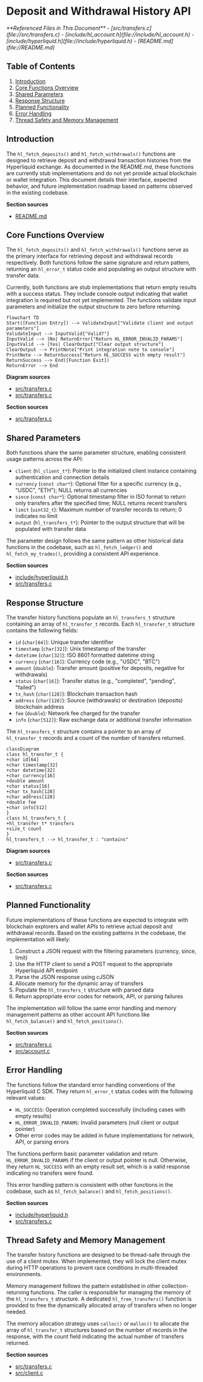 # Deposit and Withdrawal History API

<cite>
**Referenced Files in This Document**   
- [src/transfers.c](file://src/transfers.c)
- [include/hl_account.h](file://include/hl_account.h)
- [include/hyperliquid.h](file://include/hyperliquid.h)
- [README.md](file://README.md)
</cite>

## Table of Contents
1. [Introduction](#introduction)
2. [Core Functions Overview](#core-functions-overview)
3. [Shared Parameters](#shared-parameters)
4. [Response Structure](#response-structure)
5. [Planned Functionality](#planned-functionality)
6. [Error Handling](#error-handling)
7. [Thread Safety and Memory Management](#thread-safety-and-memory-management)

## Introduction
The `hl_fetch_deposits()` and `hl_fetch_withdrawals()` functions are designed to retrieve deposit and withdrawal transaction histories from the Hyperliquid exchange. As documented in the README.md, these functions are currently stub implementations and do not yet provide actual blockchain or wallet integration. This document details their interface, expected behavior, and future implementation roadmap based on patterns observed in the existing codebase.

**Section sources**
- [README.md](file://README.md#L0-L737)

## Core Functions Overview
The `hl_fetch_deposits()` and `hl_fetch_withdrawals()` functions serve as the primary interface for retrieving deposit and withdrawal records respectively. Both functions follow the same signature and return pattern, returning an `hl_error_t` status code and populating an output structure with transfer data.

Currently, both functions are stub implementations that return empty results with a success status. They include console output indicating that wallet integration is required but not yet implemented. The functions validate input parameters and initialize the output structure to zero before returning.

```mermaid
flowchart TD
Start([Function Entry]) --> ValidateInput["Validate client and output parameters"]
ValidateInput --> InputValid{"Valid?"}
InputValid --> |No| ReturnError["Return HL_ERROR_INVALID_PARAMS"]
InputValid --> |Yes| ClearOutput["Clear output structure"]
ClearOutput --> PrintNote["Print integration note to console"]
PrintNote --> ReturnSuccess["Return HL_SUCCESS with empty result"]
ReturnSuccess --> End([Function Exit])
ReturnError --> End
```

**Diagram sources**
- [src/transfers.c](file://src/transfers.c#L36-L55)
- [src/transfers.c](file://src/transfers.c#L63-L82)

**Section sources**
- [src/transfers.c](file://src/transfers.c#L36-L82)

## Shared Parameters
Both functions share the same parameter structure, enabling consistent usage patterns across the API:

- `client` (`hl_client_t*`): Pointer to the initialized client instance containing authentication and connection details
- `currency` (`const char*`): Optional filter for a specific currency (e.g., "USDC", "ETH"); NULL returns all currencies
- `since` (`const char*`): Optional timestamp filter in ISO format to return only transfers after the specified time; NULL returns recent transfers
- `limit` (`uint32_t`): Maximum number of transfer records to return; 0 indicates no limit
- `output` (`hl_transfers_t*`): Pointer to the output structure that will be populated with transfer data

The parameter design follows the same pattern as other historical data functions in the codebase, such as `hl_fetch_ledger()` and `hl_fetch_my_trades()`, providing a consistent API experience.

**Section sources**
- [include/hyperliquid.h](file://include/hyperliquid.h#L539-L559)
- [src/transfers.c](file://src/transfers.c#L36-L82)

## Response Structure
The transfer history functions populate an `hl_transfers_t` structure containing an array of `hl_transfer_t` records. Each `hl_transfer_t` structure contains the following fields:

- `id` (`char[64]`): Unique transfer identifier
- `timestamp` (`char[32]`): Unix timestamp of the transfer
- `datetime` (`char[32]`): ISO 8601 formatted datetime string
- `currency` (`char[16]`): Currency code (e.g., "USDC", "BTC")
- `amount` (`double`): Transfer amount (positive for deposits, negative for withdrawals)
- `status` (`char[16]`): Transfer status (e.g., "completed", "pending", "failed")
- `tx_hash` (`char[128]`): Blockchain transaction hash
- `address` (`char[128]`): Source (withdrawals) or destination (deposits) blockchain address
- `fee` (`double`): Network fee charged for the transfer
- `info` (`char[512]`): Raw exchange data or additional transfer information

The `hl_transfers_t` structure contains a pointer to an array of `hl_transfer_t` records and a count of the number of transfers returned.

```mermaid
classDiagram
class hl_transfer_t {
+char id[64]
+char timestamp[32]
+char datetime[32]
+char currency[16]
+double amount
+char status[16]
+char tx_hash[128]
+char address[128]
+double fee
+char info[512]
}
class hl_transfers_t {
+hl_transfer_t* transfers
+size_t count
}
hl_transfers_t --> hl_transfer_t : "contains"
```

**Diagram sources**
- [src/transfers.c](file://src/transfers.c#L10-L28)

**Section sources**
- [src/transfers.c](file://src/transfers.c#L10-L28)

## Planned Functionality
Future implementations of these functions are expected to integrate with blockchain explorers and wallet APIs to retrieve actual deposit and withdrawal records. Based on the existing patterns in the codebase, the implementation will likely:

1. Construct a JSON request with the filtering parameters (currency, since, limit)
2. Use the HTTP client to send a POST request to the appropriate Hyperliquid API endpoint
3. Parse the JSON response using cJSON
4. Allocate memory for the dynamic array of transfers
5. Populate the `hl_transfers_t` structure with parsed data
6. Return appropriate error codes for network, API, or parsing failures

The implementation will follow the same error handling and memory management patterns as other account API functions like `hl_fetch_balance()` and `hl_fetch_positions()`.

**Section sources**
- [src/transfers.c](file://src/transfers.c#L36-L82)
- [src/account.c](file://src/account.c#L246-L297)

## Error Handling
The functions follow the standard error handling conventions of the Hyperliquid C SDK. They return `hl_error_t` status codes with the following relevant values:

- `HL_SUCCESS`: Operation completed successfully (including cases with empty results)
- `HL_ERROR_INVALID_PARAMS`: Invalid parameters (null client or output pointer)
- Other error codes may be added in future implementations for network, API, or parsing errors

The functions perform basic parameter validation and return `HL_ERROR_INVALID_PARAMS` if the client or output pointer is null. Otherwise, they return `HL_SUCCESS` with an empty result set, which is a valid response indicating no transfers were found.

This error handling pattern is consistent with other functions in the codebase, such as `hl_fetch_balance()` and `hl_fetch_positions()`.

**Section sources**
- [include/hyperliquid.h](file://include/hyperliquid.h#L44-L71)
- [src/transfers.c](file://src/transfers.c#L36-L82)

## Thread Safety and Memory Management
The transfer history functions are designed to be thread-safe through the use of a client mutex. When implemented, they will lock the client mutex during HTTP operations to prevent race conditions in multi-threaded environments.

Memory management follows the pattern established in other collection-returning functions. The caller is responsible for managing the memory of the `hl_transfers_t` structure. A dedicated `hl_free_transfers()` function is provided to free the dynamically allocated array of transfers when no longer needed.

The memory allocation strategy uses `calloc()` or `malloc()` to allocate the array of `hl_transfer_t` structures based on the number of records in the response, with the count field indicating the actual number of transfers returned.

**Section sources**
- [src/transfers.c](file://src/transfers.c#L87-L94)
- [src/client.c](file://src/client.c#L23-L193)